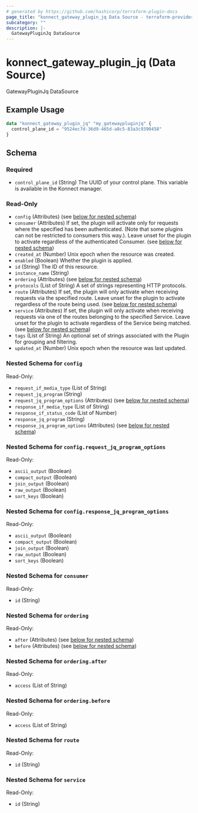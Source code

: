 ```yaml
---
# generated by https://github.com/hashicorp/terraform-plugin-docs
page_title: "konnect_gateway_plugin_jq Data Source - terraform-provider-konnect"
subcategory: ""
description: |-
  GatewayPluginJq DataSource
---
```


# konnect_gateway_plugin_jq (Data Source)

GatewayPluginJq DataSource

## Example Usage

```terraform
data "konnect_gateway_plugin_jq" "my_gatewaypluginjq" {
  control_plane_id = "9524ec7d-36d9-465d-a8c5-83a3c9390458"
}
```

<!-- schema generated by tfplugindocs -->
## Schema

### Required

- `control_plane_id` (String) The UUID of your control plane. This variable is available in the Konnect manager.

### Read-Only

- `config` (Attributes) (see [below for nested schema](#nestedatt--config))
- `consumer` (Attributes) If set, the plugin will activate only for requests where the specified has been authenticated. (Note that some plugins can not be restricted to consumers this way.). Leave unset for the plugin to activate regardless of the authenticated Consumer. (see [below for nested schema](#nestedatt--consumer))
- `created_at` (Number) Unix epoch when the resource was created.
- `enabled` (Boolean) Whether the plugin is applied.
- `id` (String) The ID of this resource.
- `instance_name` (String)
- `ordering` (Attributes) (see [below for nested schema](#nestedatt--ordering))
- `protocols` (List of String) A set of strings representing HTTP protocols.
- `route` (Attributes) If set, the plugin will only activate when receiving requests via the specified route. Leave unset for the plugin to activate regardless of the route being used. (see [below for nested schema](#nestedatt--route))
- `service` (Attributes) If set, the plugin will only activate when receiving requests via one of the routes belonging to the specified Service. Leave unset for the plugin to activate regardless of the Service being matched. (see [below for nested schema](#nestedatt--service))
- `tags` (List of String) An optional set of strings associated with the Plugin for grouping and filtering.
- `updated_at` (Number) Unix epoch when the resource was last updated.

<a id="nestedatt--config"></a>
### Nested Schema for `config`

Read-Only:

- `request_if_media_type` (List of String)
- `request_jq_program` (String)
- `request_jq_program_options` (Attributes) (see [below for nested schema](#nestedatt--config--request_jq_program_options))
- `response_if_media_type` (List of String)
- `response_if_status_code` (List of Number)
- `response_jq_program` (String)
- `response_jq_program_options` (Attributes) (see [below for nested schema](#nestedatt--config--response_jq_program_options))

<a id="nestedatt--config--request_jq_program_options"></a>
### Nested Schema for `config.request_jq_program_options`

Read-Only:

- `ascii_output` (Boolean)
- `compact_output` (Boolean)
- `join_output` (Boolean)
- `raw_output` (Boolean)
- `sort_keys` (Boolean)


<a id="nestedatt--config--response_jq_program_options"></a>
### Nested Schema for `config.response_jq_program_options`

Read-Only:

- `ascii_output` (Boolean)
- `compact_output` (Boolean)
- `join_output` (Boolean)
- `raw_output` (Boolean)
- `sort_keys` (Boolean)



<a id="nestedatt--consumer"></a>
### Nested Schema for `consumer`

Read-Only:

- `id` (String)


<a id="nestedatt--ordering"></a>
### Nested Schema for `ordering`

Read-Only:

- `after` (Attributes) (see [below for nested schema](#nestedatt--ordering--after))
- `before` (Attributes) (see [below for nested schema](#nestedatt--ordering--before))

<a id="nestedatt--ordering--after"></a>
### Nested Schema for `ordering.after`

Read-Only:

- `access` (List of String)


<a id="nestedatt--ordering--before"></a>
### Nested Schema for `ordering.before`

Read-Only:

- `access` (List of String)



<a id="nestedatt--route"></a>
### Nested Schema for `route`

Read-Only:

- `id` (String)


<a id="nestedatt--service"></a>
### Nested Schema for `service`

Read-Only:

- `id` (String)

